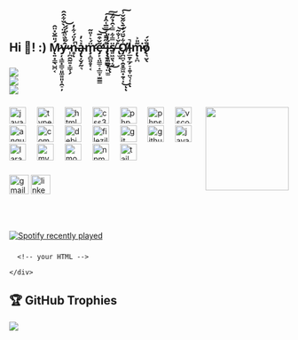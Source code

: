 <h2 align="left">Hi 👋! :) Ḿ̷̨͍͙͇̖̺̪͔̎̅̌̽̈̂ý̶̦̘͇͙̳̠͈͚͍͈͓̯̠̦͑͛͐͊̈́̀̆͋̑̂̕ ̷̹̪̭̰͍̞̳̜̗̀̐̀̾̈́́͝n̵̥͑̓̈́͋̓̚̚ͅa̴̡̢̦̬̗̰͉̽͛̓m̵̧̛̝̻͈̥͔͔̈́͛͗̎͂ẽ̶̡̛̙̘̤̳̠̝̲̫̟̫͇͇̌͒̅̕͝͝ ̵̢̞̮̘̳̊̋̄̄͛̿̅͑̂̒͘͜͠͠ͅͅį̶̨̖̪̲̬͔̤̫̫́̒̎s̸͍͖͍̖͔̈̿͋̿͐̑̉̋͜͠ ̶̢̫͓͐̌̾̐͂͝Ơ̸̡̪̪̞̯̥͚͖͓̱͔̩͋̌̈́̒̄̀̋̌̌͗͜͠ͅͅl̵̗̲̱̦̲̗̠̝̱̞̤͉̜̝̚ͅṃ̵̢̝̪͂̎͐͘̕ǫ̸͉̮̖̐̈́</h2>

###

<div align="left">

![](https://github-readme-stats.vercel.app/api?username=olmokruc&theme=dark&hide_border=false&include_all_commits=false&count_private=false)<br/>
![](https://github-readme-streak-stats.herokuapp.com/?user=olmokruc&theme=dark&hide_border=false)<br/>
![](https://github-readme-stats.vercel.app/api/top-langs/?username=olmokruc&theme=dark&hide_border=false&include_all_commits=false&count_private=false&layout=compact)

</div>

###

<img align="right" height="150" src="https://media1.tenor.com/m/jvPlUQim6R4AAAAC/berserk-guts.gif"  />

###

<div align="left">
  <img src="https://cdn.jsdelivr.net/gh/devicons/devicon/icons/javascript/javascript-original.svg" height="30" alt="javascript logo"  />
  <img width="12" />
  <img src="https://cdn.jsdelivr.net/gh/devicons/devicon/icons/typescript/typescript-original.svg" height="30" alt="typescript logo"  />
  <img width="12" />
  <img src="https://cdn.jsdelivr.net/gh/devicons/devicon/icons/html5/html5-original.svg" height="30" alt="html5 logo"  />
  <img width="12" />
  <img src="https://cdn.jsdelivr.net/gh/devicons/devicon/icons/css3/css3-original.svg" height="30" alt="css3 logo"  />
  <img width="12" />
  <img src="https://cdn.jsdelivr.net/gh/devicons/devicon/icons/php/php-original.svg" height="30" alt="php logo"  />
  <img width="12" />
  <img src="https://cdn.jsdelivr.net/gh/devicons/devicon/icons/phpstorm/phpstorm-original.svg" height="30" alt="phpstorm logo"  />
  <img width="12" />
  <img src="https://cdn.jsdelivr.net/gh/devicons/devicon/icons/vscode/vscode-original.svg" height="30" alt="vscode logo"  />
  <img width="12" />
  <img src="https://cdn.jsdelivr.net/gh/devicons/devicon/icons/angularjs/angularjs-original.svg" height="30" alt="angularjs logo"  />
  <img width="12" />
  <img src="https://cdn.jsdelivr.net/gh/devicons/devicon/icons/composer/composer-original.svg" height="30" alt="composer logo"  />
  <img width="12" />
  <img src="https://cdn.jsdelivr.net/gh/devicons/devicon/icons/debian/debian-original.svg" height="30" alt="debian logo"  />
  <img width="12" />
  <img src="https://cdn.jsdelivr.net/gh/devicons/devicon/icons/filezilla/filezilla-plain.svg" height="30" alt="filezilla logo"  />
  <img width="12" />
  <img src="https://cdn.jsdelivr.net/gh/devicons/devicon/icons/git/git-original.svg" height="30" alt="git logo"  />
  <img width="12" />
  <img src="https://cdn.jsdelivr.net/gh/devicons/devicon/icons/github/github-original.svg" height="30" alt="github logo"  />
  <img width="12" />
  <img src="https://cdn.jsdelivr.net/gh/devicons/devicon/icons/java/java-original.svg" height="30" alt="java logo"  />
  <img width="12" />
  <img src="https://upload.wikimedia.org/wikipedia/commons/thumb/9/9a/Laravel.svg/800px-Laravel.svg.png" height="30" alt="laravel logo"  />
  <img width="12" />
  <img src="https://cdn.jsdelivr.net/gh/devicons/devicon/icons/mysql/mysql-original.svg" height="30" alt="mysql logo"  />
  <img width="12" />
  <img src="https://cdn.jsdelivr.net/gh/devicons/devicon/icons/mongodb/mongodb-original.svg" height="30" alt="mongodb logo"  />
  <img width="12" />
  <img src="https://cdn.jsdelivr.net/gh/devicons/devicon/icons/npm/npm-original-wordmark.svg" height="30" alt="npm logo"  />
  <img width="12" />
  <img src="https://cdn.jsdelivr.net/gh/devicons/devicon/icons/tailwindcss/tailwindcss-original-wordmark.svg" height="30" alt="tailwindcss logo"  />
</div>

###

<div align="left">
  <img src="https://img.shields.io/static/v1?message=Gmail&logo=gmail&label=&color=D14836&logoColor=white&labelColor=&style=for-the-badge" height="35" alt="gmail logo"  />
  <a href="https://www.linkedin.com/in/olmo-p%C3%A1ez-ariza-5988482a9/" target="_blank">
    <img src="https://img.shields.io/static/v1?message=LinkedIn&logo=linkedin&label=&color=0077B5&logoColor=white&labelColor=&style=for-the-badge" height="35" alt="linkedin logo"  />
  </a>
</div>

###

<br clear="both">

###

<div align="left">
  <a href="https://open.spotify.com/user/21rp6ckqwmyyzgdhvmslc6joa">
    <img src="https://spotify-recently-played-readme.vercel.app/api?user=21rp6ckqwmyyzgdhvmslc6joa&count=5&unique=true" alt="Spotify recently played"  />
  </a>
</div>

###



<foreignObject width="100%" height="100%">
    <div xmlns="http://www.w3.org/1999/xhtml">

<style>
  main{
    backgroud-url:url(https://steamuserimages-a.akamaihd.net/ugc/1677016275102130652/98AD2874B0A926200160F8DE2A76AD39C4CF4887/?imw=637&imh=358&ima=fit&impolicy=Letterbox&imcolor=%23000000&letterbox=true);
  }
</style>

      <!-- your HTML -->

    </div>
  </foreignObject>






## 🏆 GitHub Trophies
![](https://github-profile-trophy.vercel.app/?username=olmokruc&theme=radical&no-frame=false&no-bg=true&margin-w=4)
